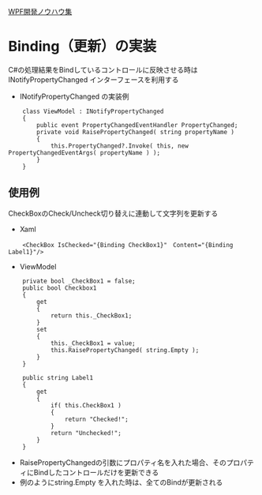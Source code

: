 [WPF開発ノウハウ集](../index.md)
# Binding（更新）の実装

C#の処理結果をBindしているコントロールに反映させる時は INotifyPropertyChanged インターフェースを利用する

- INotifyPropertyChanged の実装例
```
    class ViewModel : INotifyPropertyChanged
    {
        public event PropertyChangedEventHandler PropertyChanged;
        private void RaisePropertyChanged( string propertyName )
        {
            this.PropertyChanged?.Invoke( this, new PropertyChangedEventArgs( propertyName ) );
        }
    }
```

## 使用例
CheckBoxのCheck/Uncheck切り替えに連動して文字列を更新する

- Xaml
```
    <CheckBox IsChecked="{Binding CheckBox1}"　Content="{Binding Label1}"/>
```

- ViewModel
```
    private bool _CheckBox1 = false;
    public bool Checkbox1 
    {
        get
        {
            return this._CheckBox1;
        }
        set
        {
            this._CheckBox1 = value;
            this.RaisePropertyChanged( string.Empty );
        }
    }

    public string Label1
    {
        get
        {
            if( this.CheckBox1 )
            {
                return "Checked!";
            }
            return "Unchecked!";
        }
    }
```

- RaisePropertyChangedの引数にプロパティ名を入れた場合、そのプロパティにBindしたコントロールだけを更新できる
- 例のようにstring.Empty を入れた時は、全てのBindが更新される
